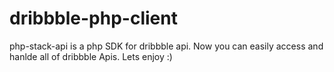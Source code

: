 # dribbble-php-client

php-stack-api is a php SDK for dribbble api. Now you can easily access and hanlde all of dribbble Apis. Lets enjoy :)